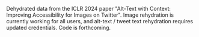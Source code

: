 Dehydrated data from the ICLR 2024 paper "Alt-Text with Context: Improving Accessibility for Images on Twitter".
Image rehydration is currently working for all users, and alt-text / tweet text rehydration requires updated credentials.
Code is forthcoming.
